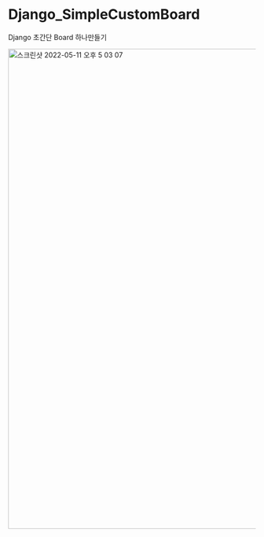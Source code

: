 # Django_SimpleCustomBoard
Django 초간단 Board 하나만들기

<img width="977" alt="스크린샷 2022-05-11 오후 5 03 07" src="https://user-images.githubusercontent.com/64471681/167799998-16416393-6d9b-4248-a02e-4222df677a28.png">

